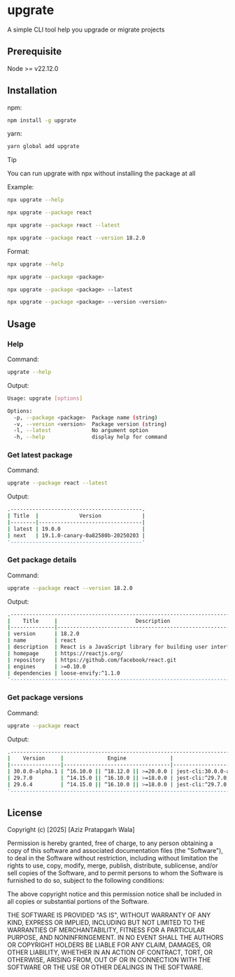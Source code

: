 # upgrate

A simple CLI tool help you upgrade or migrate projects

## Prerequisite

Node >= v22.12.0

## Installation

npm:
```bash
npm install -g upgrate
```

yarn:
```bash
yarn global add upgrate
```

> [!TIP]
> You can run upgrate with npx without installing the package at all

Example:
```bash
npx upgrate --help
```
```bash
npx upgrate --package react 
```
```bash
npx upgrate --package react --latest
```
```bash
npx upgrate --package react --version 18.2.0
```

Format:
```bash
npx upgrate --help
```
```bash
npx upgrate --package <package> 
```
```bash
npx upgrate --package <package> --latest
```
```bash
npx upgrate --package <package> --version <version>
```

## Usage

### Help

Command:
```bash
upgrate --help
```

Output:
```bash
Usage: upgrate [options]

Options:
  -p, --package <package>  Package name (string)
  -v, --version <version>  Package version (string)
  -l, --latest             No argument option
  -h, --help               display help for command
```

### Get latest package

Command:
```bash
upgrate --package react --latest
```

Output:
```bash
.------------------------------------------.
| Title  |             Version             |
|--------|---------------------------------|
| latest | 19.0.0                          |
| next   | 19.1.0-canary-0a82580b-20250203 |
'------------------------------------------'
```

### Get package details

Command:
```bash
upgrate --package react --version 18.2.0 
```

Output:
```bash
.----------------------------------------------------------------------------.
|    Title     |                         Description                         |
|--------------|-------------------------------------------------------------|
| version      | 18.2.0                                                      |
| name         | react                                                       |
| description  | React is a JavaScript library for building user interfaces. |
| homepage     | https://reactjs.org/                                        |
| repository   | https://github.com/facebook/react.git                       |
| engines      | >=0.10.0                                                    |
| dependencies | loose-envify:^1.1.0                                         |
'----------------------------------------------------------------------------'
```

### Get package versions

Command:
```bash
upgrate --package react   
```

Output:
```bash
.---------------------------------------------------------------------------------------------------------------------------------------------------------.
|    Version     |              Engine              |                                            Dependencies                                             |
|----------------|----------------------------------|-----------------------------------------------------------------------------------------------------|
| 30.0.0-alpha.1 | ^16.10.0 || ^18.12.0 || >=20.0.0 | jest-cli:30.0.0-alpha.1, @jest/core:30.0.0-alpha.1, @jest/types:30.0.0-alpha.1, import-local:^3.0.2 |
| 29.7.0         | ^14.15.0 || ^16.10.0 || >=18.0.0 | jest-cli:^29.7.0, @jest/core:^29.7.0, @jest/types:^29.6.3, import-local:^3.0.2                      |
| 29.6.4         | ^14.15.0 || ^16.10.0 || >=18.0.0 | jest-cli:^29.7.0, @jest/core:^29.7.0, @jest/types:^29.6.3, import-local:^3.0.2                      |
'---------------------------------------------------------------------------------------------------------------------------------------------------------'
```

## License

Copyright (c) [2025] [Aziz Pratapgarh Wala]

Permission is hereby granted, free of charge, to any person obtaining a copy
of this software and associated documentation files (the "Software"), to deal
in the Software without restriction, including without limitation the rights
to use, copy, modify, merge, publish, distribute, sublicense, and/or sell
copies of the Software, and to permit persons to whom the Software is
furnished to do so, subject to the following conditions:

The above copyright notice and this permission notice shall be included in all
copies or substantial portions of the Software.

THE SOFTWARE IS PROVIDED "AS IS", WITHOUT WARRANTY OF ANY KIND, EXPRESS OR
IMPLIED, INCLUDING BUT NOT LIMITED TO THE WARRANTIES OF MERCHANTABILITY,
FITNESS FOR A PARTICULAR PURPOSE, AND NONINFRINGEMENT. IN NO EVENT SHALL THE
AUTHORS OR COPYRIGHT HOLDERS BE LIABLE FOR ANY CLAIM, DAMAGES, OR OTHER
LIABILITY, WHETHER IN AN ACTION OF CONTRACT, TORT, OR OTHERWISE, ARISING FROM,
OUT OF OR IN CONNECTION WITH THE SOFTWARE OR THE USE OR OTHER DEALINGS IN THE
SOFTWARE.

